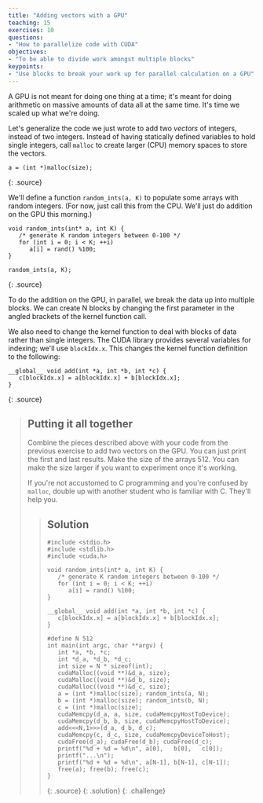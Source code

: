 ```yaml
---
title: "Adding vectors with a GPU"
teaching: 15
exercises: 10
questions:
- "How to parallelize code with CUDA"
objectives:
- "To be able to divide work amongst multiple blocks"
keypoints:
- "Use blocks to break your work up for parallel calculation on a GPU"
---
```


A GPU is not meant for doing one thing at a time; it's meant for doing
arithmetic on massive amounts of data all at the same time. It's time we scaled
up what we're doing.

Let's generalize the code we just wrote to add two _vectors_ of integers,
instead of two integers. Instead of having statically defined variables to hold
single integers, call `malloc` to create larger (CPU) memory spaces to store
the vectors.

~~~
a = (int *)malloc(size); 
~~~
{: .source}

We'll define a function `random_ints(a, K)` to populate some arrays with random
integers. (For now, just call this from the CPU. We'll just do addition on the
GPU this morning.)

~~~
void random_ints(int* a, int K) {
   /* generate K random integers between 0-100 */
   for (int i = 0; i < K; ++i)
      a[i] = rand() %100;
}

random_ints(a, K);
~~~
{: .source}

To do the addition on the GPU, in parallel, we break the data up into multiple
blocks. We can create N blocks by changing the first parameter in the angled
brackets of the kernel function call.

We also need to change the kernel function to deal with blocks of data rather
than single integers. The CUDA library provides several variables for indexing;
we'll use `blockIdx.x`. This changes the kernel function definition to the
following:

~~~
__global__ void add(int *a, int *b, int *c) {
   c[blockIdx.x] = a[blockIdx.x] + b[blockIdx.x];
}
~~~
{: .source}

> ## Putting it all together
>
> Combine the pieces described above with your code from the previous exercise
> to add two vectors on the GPU.  You can just print the first and last results.
> Make the size of the arrays 512. You can make the size larger if you want to
> experiment once it's working.
>
> If you're not accustomed to C programming and you're confused by `malloc`,
> double up with another student who is familiar with C. They'll help you.
>
> > ## Solution
> > ~~~
> > #include <stdio.h>
> > #include <stdlib.h>
> > #include <cuda.h>
> > 
> > void random_ints(int* a, int K) {
> >    /* generate K random integers between 0-100 */
> >    for (int i = 0; i < K; ++i)
> >       a[i] = rand() %100;
> > }
> > 
> > __global__ void add(int *a, int *b, int *c) {
> >    c[blockIdx.x] = a[blockIdx.x] + b[blockIdx.x];
> > }
> > 
> > #define N 512
> > int main(int argc, char **argv) {
> >    int *a, *b, *c;
> >    int *d_a, *d_b, *d_c;
> >    int size = N * sizeof(int);
> >    cudaMalloc((void **)&d_a, size);
> >    cudaMalloc((void **)&d_b, size);
> >    cudaMalloc((void **)&d_c, size);
> >    a = (int *)malloc(size); random_ints(a, N);
> >    b = (int *)malloc(size); random_ints(b, N);
> >    c = (int *)malloc(size);
> >    cudaMemcpy(d_a, a, size, cudaMemcpyHostToDevice);
> >    cudaMemcpy(d_b, b, size, cudaMemcpyHostToDevice);
> >    add<<<N,1>>>(d_a, d_b, d_c);
> >    cudaMemcpy(c, d_c, size, cudaMemcpyDeviceToHost);
> >    cudaFree(d_a); cudaFree(d_b); cudaFree(d_c);
> >    printf("%d + %d = %d\n", a[0],   b[0],   c[0]);
> >    printf("...\n");
> >    printf("%d + %d = %d\n", a[N-1], b[N-1], c[N-1]);
> >    free(a); free(b); free(c);
> > }
> > ~~~
> > {: .source}
> {: .solution}
{: .challenge}

